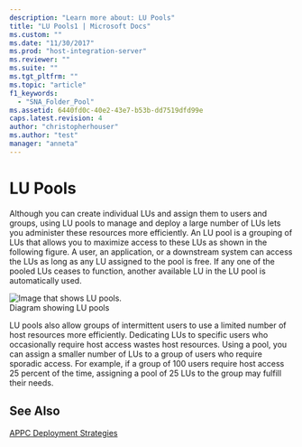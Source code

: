 ```yaml
---
description: "Learn more about: LU Pools"
title: "LU Pools1 | Microsoft Docs"
ms.custom: ""
ms.date: "11/30/2017"
ms.prod: "host-integration-server"
ms.reviewer: ""
ms.suite: ""
ms.tgt_pltfrm: ""
ms.topic: "article"
f1_keywords: 
  - "SNA_Folder_Pool"
ms.assetid: 6440fd0c-40e2-43e7-b53b-dd7519dfd99e
caps.latest.revision: 4
author: "christopherhouser"
ms.author: "test"
manager: "anneta"
---
```

# LU Pools
Although you can create individual LUs and assign them to users and groups, using LU pools to manage and deploy a large number of LUs lets you administer these resources more efficiently. An LU pool is a grouping of LUs that allows you to maximize access to these LUs as shown in the following figure. A user, an application, or a downstream system can access the LUs as long as any LU assigned to the pool is free. If any one of the pooled LUs ceases to function, another available LU in the LU pool is automatically used.  
  
 ![Image that shows LU pools.](../core/media/pln13.gif "pln13")  
Diagram showing LU pools  
  
 LU pools also allow groups of intermittent users to use a limited number of host resources more efficiently. Dedicating LUs to specific users who occasionally require host access wastes host resources. Using a pool, you can assign a smaller number of LUs to a group of users who require sporadic access. For example, if a group of 100 users require host access 25 percent of the time, assigning a pool of 25 LUs to the group may fulfill their needs.  
  
## See Also  
 [APPC Deployment Strategies](../core/appc-deployment-strategies1.md)
